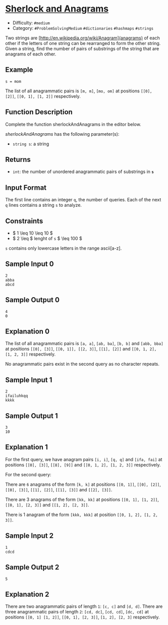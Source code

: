 # [Sherlock and Anagrams](https://www.hackerrank.com/challenges/sherlock-and-anagrams)

- Difficulty:  `#medium`
- Category: `#ProblemSolvingMedium` `#dictionaries` `#hashmaps` `#strings`

Two strings are [http://en.wikipedia.org/wiki/Anagram](anagrams) of each other
if the letters of one string can be rearranged to form the other string.
Given a string, find the number of pairs of substrings of the string that are
anagrams of each other.

## Example

`s = mom`

The list of all anagrammatic pairs is `[m, m]`, `[mo, om]`
at positions `[[0], [2]]`, `[[0, 1], [1, 2]]` respectively.

## Function Description

Complete the function sherlockAndAnagrams in the editor below.

*sherlockAndAnagrams* has the following parameter(s):

- `string s`: a string

## Returns

- `int`: the number of unordered anagrammatic pairs of substrings in **`s`**

## Input Format

The first line contains an integer `q`, the number of queries.
Each of the next `q` lines contains a string `s` to analyze.

## Constraints

- $ 1 \leq 10 \leq 10 $
- $ 2 \leq $ lenght of `s` $ \leq 100 $

`s` contains only lowercase letters in the range ascii[a-z].

## Sample Input 0

```text
2
abba
abcd
```

## Sample Output 0

```text
4
0
```

## Explanation 0

The list of all anagrammatic pairs is `[a, a]`, `[ab, ba]`,
`[b, b]` and `[abb, bba]` at positions `[[0], [3]]`, `[[0, 1]], [[2, 3]]`,
`[[1], [2]]` and `[[0, 1, 2], [1, 2, 3]]` respectively.

No anagrammatic pairs exist in the second query as no character repeats.

## Sample Input 1

```text
2
ifailuhkqq
kkkk
````

## Sample Output 1

```text
3
10
```

## Explanation 1

For the first query, we have anagram pairs `[i, i]`, `[q, q]`
and `[ifa, fai]` at positions `[[0], [3]]`, `[[8], [9]]`
and `[[0, 1, 2], [1, 2, 3]]` respectively.

For the second query:

There are `6` anagrams of the form `[k, k]` at positions `[[0, 1]]`,
 `[[0], [2]]`, `[[0], [3]]`, `[[1], [2]]`, `[[1], [3]]` and `[[2], [3]]`.

There are 3 anagrams of the form `[kk, kk]` at positions `[[0, 1], [1, 2]]`,
`[[0, 1], [2, 3]]` and `[[1, 2], [2, 3]]`.

There is 1 anagram of the form `[kkk, kkk]` at position `[[0, 1, 2], [1, 2, 3]]`.

## Sample Input 2

```text
1
cdcd
```

## Sample Output 2

```text
5
```

## Explanation 2

There are two anagrammatic pairs of length `1`: `[c, c]` and `[d, d]`.
There are three anagrammatic pairs of length `2`:
`[cd, dc]`, `[cd, cd]`, `[dc, cd]` at positions
`[[0, 1] [1, 2]]`, `[[0, 1], [2, 3]]`, `[1, 2], [2, 3]` respectively.
